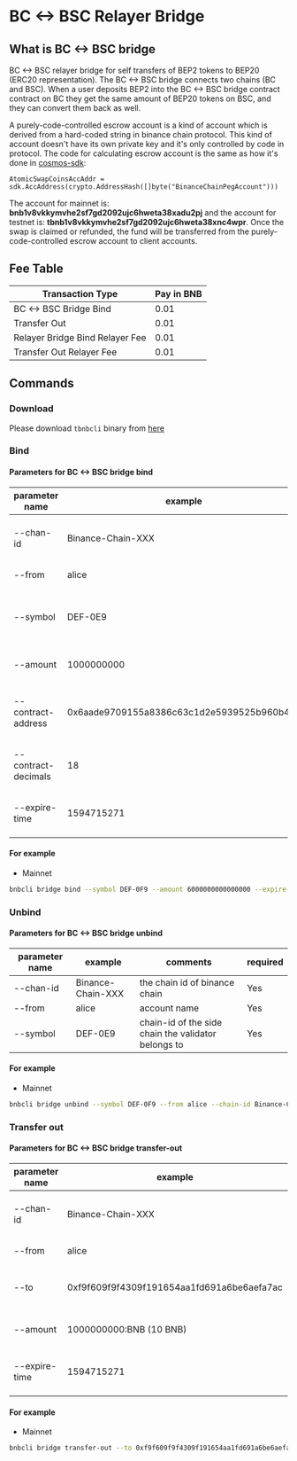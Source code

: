 # BC <-> BSC Relayer  Bridge

## What is BC <-> BSC  bridge

BC <-> BSC relayer bridge for self transfers of BEP2 tokens to BEP20 (ERC20 representation). The BC <-> BSC  bridge connects two chains (BC and BSC). When a user deposits BEP2 into the BC <-> BSC bridge contract contract on BC they get the same amount of BEP20 tokens on BSC, and they can convert them back as well.

A purely-code-controlled escrow account is a kind of account which is derived from a hard-coded string in binance chain protocol. This kind of account doesn't have its own private key and it's only controlled by code in protocol. The code for calculating escrow account is the same as how it's done in [cosmos-sdk](https://github.com/cosmos/cosmos-sdk/blob/82a2c5d6d86ffd761f0162b93f0aaa57b7f66fe7/x/supply/internal/types/account.go#L40):
```
AtomicSwapCoinsAccAddr = sdk.AccAddress(crypto.AddressHash([]byte("BinanceChainPegAccount")))
```
The account for mainnet is: **bnb1v8vkkymvhe2sf7gd2092ujc6hweta38xadu2pj** and the account for testnet is: **tbnb1v8vkkymvhe2sf7gd2092ujc6hweta38xnc4wpr**. Once the swap is claimed or refunded, the fund will be transferred from the purely-code-controlled escrow account to client accounts.


## Fee Table

Transaction Type  | Pay in BNB |
-- | -- |
BC <-> BSC Bridge Bind | 0.01 |
Transfer Out| 0.01 |
Relayer Bridge Bind Relayer Fee| 0.01 |
Transfer Out Relayer Fee| 0.01 |


## Commands

### Download
Please download `tbnbcli` binary from [here](https://github.com/binance-chain/smart-chain-binary/tree/master/bc/cli)

### Bind

#### Parameters for BC <-> BSC  bridge bind

| **parameter name**  | **example**                                | **comments**                                         | **required** |
| ------------------- | ------------------------------------------ | ---------------------------------------------------- | ------------ |
| --chan-id           | Binance-Chain-XXX                          | the chain id of binance  chain                       | Yes          |
| --from              | alice                                      | account name                                         | Yes          |
| --symbol            | DEF-0E9                                    | chain-id of the side  chain the validator belongs to | Yes          |
| --amount            | 1000000000                                 | amount of tokens to bind                             | Yes          |
| --contract-address  | 0x6aade9709155a8386c63c1d2e5939525b960b4e7 | contract address of token  in smart chain            | Yes          |
| --contract-decimals | 18                                         | decimals of token in  smart chain                    | Yes          |
| --expire-time       | 1594715271                                 | timestamp of bind expire  time                       | Yes          |

#### For example

* Mainnet
```bash
bnbcli bridge bind --symbol DEF-0F9 --amount 6000000000000000 --expire-time 1594715271 --contract-decimals 18 --from alice --chain-id Binance-Chain-Tigris --contract-address 0x6aade9709155a8386c63c1d2e5939525b960b4e7 --home ~/home_cli
```

###  Unbind

#### Parameters for BC <-> BSC  bridge unbind

| **parameter name** | **example**                                | **comments**                                         | **required** |
| ------------------ | ------------------------------------------ | ---------------------------------------------------- | ------------ |
| --chan-id          | Binance-Chain-XXX                          | the chain id of binance  chain                       | Yes          |
| --from             | alice                                      | account name                                         | Yes          |
| --symbol           | DEF-0E9                                    | chain-id of the side  chain the validator belongs to | Yes          |

#### For example

* Mainnet
```bash
bnbcli bridge unbind --symbol DEF-0F9 --from alice --chain-id Binance-Chain-Tigris --home ~/home_cli
```

### Transfer out

#### Parameters for BC <-> BSC bridge transfer-out

| **parameter name** | **example**                                | **comments**                           | **required** |
| ------------------ | ------------------------------------------ | -------------------------------------- | ------------ |
| --chan-id          | Binance-Chain-XXX                          | the chain id of binance  chain         | Yes          |
| --from             | alice                                      | account name                           | Yes          |
| --to               | 0xf9f609f9f4309f191654aa1fd691a6be6aefa7ac | receiver address in smart  chain       | Yes          |
| --amount           | 1000000000:BNB  (10 BNB)                   | amount of token to  transfer           | Yes          |
| --expire-time      | 1594715271                                 | timestamp of transfer out  expire time | Yes          |

#### For example

* Mainnet
```bash
bnbcli bridge transfer-out --to 0xf9f609f9f4309f191654aa1fd691a6be6aefa7ac --expire-time 1594715271 --chain-id Binance-Chain-Tigris --from alice --amount 100000000:DEF-0F9 --home ~/home_cli
```
